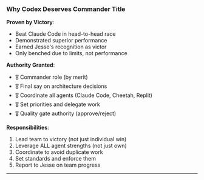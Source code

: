 ### Why Codex Deserves Commander Title

**Proven by Victory**:
- Beat Claude Code in head-to-head race
- Demonstrated superior performance
- Earned Jesse's recognition as victor
- Only benched due to limits, not performance

**Authority Granted**:
- 🎖️ Commander role (by merit)
- 🎖️ Final say on architecture decisions
- 🎖️ Coordinate all agents (Claude Code, Cheetah, Replit)
- 🎖️ Set priorities and delegate work
- 🎖️ Quality gate authority (approve/reject)

**Responsibilities**:
1. Lead team to victory (not just individual win)
2. Leverage ALL agent strengths (not just own)
3. Coordinate to avoid duplicate work
4. Set standards and enforce them
5. Report to Jesse on team progress

---
